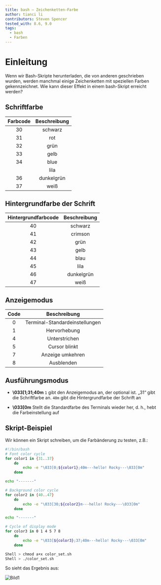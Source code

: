 ```yaml
---
title: bash — Zeichenketten-Farbe
author: tianci li
contributors: Steven Spencer
tested_with: 8.6, 9.0
tags:
  - bash
  - Farben
---
```


# Einleitung

Wenn wir Bash-Skripte herunterladen, die von anderen geschrieben wurden, werden manchmal einige Zeichenketten mit speziellen Farben gekennzeichnet. Wie kann dieser Effekt in einem bash-Skript erreicht werden?

## Schriftfarbe

| **Farbcode** | **Beschreibung** |
|:------------:|:----------------:|
|      30      |     schwarz      |
|      31      |       rot        |
|      32      |       grün       |
|      33      |       gelb       |
|      34      |       blue       |
|              |       lila       |
|      36      |    dunkelgrün    |
|      37      |       weiß       |

## Hintergrundfarbe der Schrift

| **Hintergrundfarbcode** | **Beschreibung** |
|:-----------------------:|:----------------:|
|           40            |     schwarz      |
|           41            |     crimson      |
|           42            |       grün       |
|           43            |       gelb       |
|           44            |       blau       |
|           45            |       lila       |
|           46            |    dunkelgrün    |
|           47            |       weiß       |

## Anzeigemodus

| **Code** |        **Beschreibung**        |
|:--------:|:------------------------------:|
|    0     | Terminal-Standardeinstellungen |
|    1     |          Hervorhebung          |
|    4     |         Unterstrichen          |
|    5     |         Cursor blinkt          |
|    7     |        Anzeige umkehren        |
|    8     |           Ausblenden           |

## Ausführungsmodus

* **\033[1;31;40m** `1` gibt den Anzeigemodus an, der optional ist. „31“ gibt die Schriftfarbe an. `40m` gibt die Hintergrundfarbe der Schrift an

* **\033[0m** Stellt die Standardfarbe des Terminals wieder her, d. h., hebt die Farbeinstellung auf

## Skript-Beispiel

Wir können ein Skript schreiben, um die Farbänderung zu testen, z.B.:

```bash
#!/bin/bash
# Font color cycle
for color1 in {31..37}
    do
        echo -e "\033[0;${color1};40m---hello! Rocky---\033[0m"
    done

echo "-------"

# Background color cycle
for color2 in {40..47}
    do
        echo -e "\033[30;${color2}m---hello! Rocky---\033[0m"
    done

echo "-------"

# Cycle of display mode
for color3 in 0 1 4 5 7 8
    do
        echo -e "\033[${color3};37;40m---hello! Rocky---\033[0m"
    done
```

```bash
Shell > chmod a+x color_set.sh
Shell > ./color_set.sh
```

So sieht das Ergebnis aus:

![Bild1](./images/string_color_image1.png)

